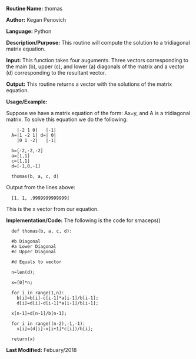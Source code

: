 **Routine Name:**           thomas

**Author:** Kegan Penovich

**Language:** Python

**Description/Purpose:** This routine will compute the solution to a tridiagonal matrix equation.

**Input:** This function takes four auguments. Three vectors corresponding to the main (b), upper (c), and lower (a) diagonals of the 
matrix and a vector (d) corresponding to the resultant vector.

**Output:** This routine returns a vector with the solutions of the matrix equation.

**Usage/Example:**

Suppose we have a matrix equation of the form: Ax=y, and A is a tridiagonal matrix. To solve this equation we do the following:

        |-2 1 0|   |-1|
      A=|1 -2 1| d=| 0|
        |0 1 -2|   |-1|
        
      b=[-2,-2,-2]
      a=[1,1]
      c=[1,1]
      d=[-1,0,-1]
      
      thomas(b, a, c, d)

Output from the lines above:

      [1, 1, .9999999999999]

This is the x vector from our equation. 

**Implementation/Code:** The following is the code for smaceps()

      def thomas(b, a, c, d):
    
      #b Diagonal
      #a Lower Diagonal
      #c Upper Diagonal
    
      #d Equals to vector
    
      n=len(d);
    
      x=[0]*n;    

      for i in range(1,n):
        b[i]=b[i]-c[i-1]*a[i-1]/b[i-1];
        d[i]=d[i]-d[i-1]*a[i-1]/b[i-1];
    
      x[n-1]=d[n-1]/b[n-1];
    
      for i in range((n-2),-1,-1):
        x[i]=(d[i]-x[i+1]*c[i])/b[i];
        
      return(x)
      
**Last Modified:** Febuary/2018
